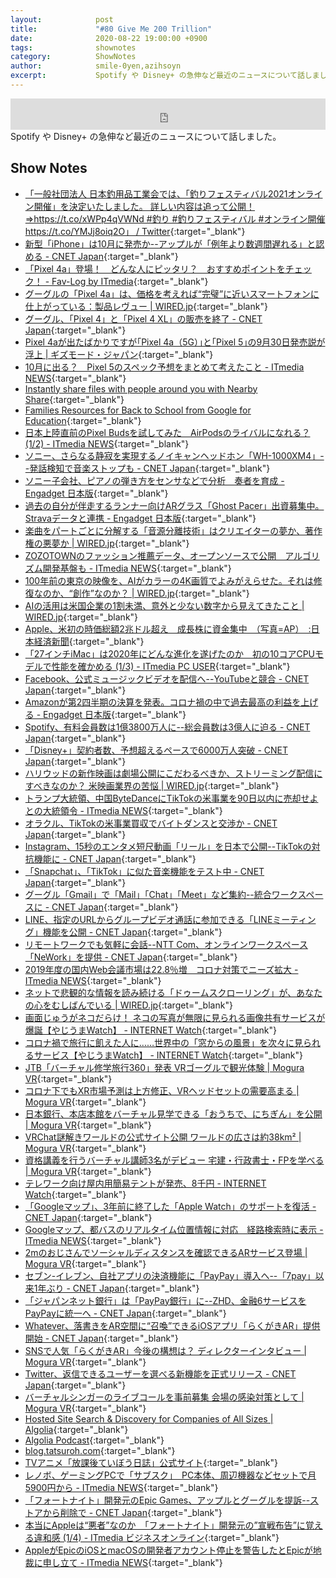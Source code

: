 ```yaml
---
layout:            post
title:             "#80 Give Me 200 Trillion"
date:              2020-08-22 19:00:00 +0900
tags:              shownotes
category:          ShowNotes
author:            smile-0yen,azihsoyn
excerpt:           Spotify や Disney+ の急伸など最近のニュースについて話しました。
---
```

<iframe width="100%" height="50" scrolling="no" frameborder="no" src="https://w.soundcloud.com/player/?url=https%3A//api.soundcloud.com/tracks/880131364&color=%23ff5500&auto_play=false&hide_related=false&show_comments=false&show_user=true&show_reposts=false&show_teaser=false&visual=false&show_artwork=false&default_height=75"></iframe>
Spotify や Disney+ の急伸など最近のニュースについて話しました。

## Show Notes
- [「一般社団法人 日本釣用品工業会では、「釣りフェスティバル2021オンライン開催」を決定いたしました。 詳しい内容は追って公開！⇒https://t\.co/xWPp4qVWNd \#釣り \#釣りフェスティバル \#オンライン開催 https://t\.co/YMJj8oiq2O」 / Twitter](https://twitter.com/tsurifest/status/1289017940700876800?ref_src=twsrc%5Etfw%7Ctwcamp%5Eembeddedtimeline%7Ctwterm%5Eprofile%3Atsurifest%7Ctwcon%5Etimelinechrome&ref_url=https%3A%2F%2Fwww.tsurifest.com%2F){:target="_blank"}
- [新型「iPhone」は10月に発売か\-\-アップルが「例年より数週間遅れる」と認める \- CNET Japan](https://japan.cnet.com/article/35157519/){:target="_blank"}
- [「Pixel 4a」登場！　どんな人にピッタリ？　おすすめポイントをチェック！ \- Fav\-Log by ITmedia](https://www.itmedia.co.jp/fav/articles/2008/16/news030.html){:target="_blank"}
- [グーグルの「Pixel 4a」は、価格を考えれば“完璧”に近いスマートフォンに仕上がっている：製品レヴュー \| WIRED\.jp](https://wired.jp/2020/08/05/google-pixel-4a/){:target="_blank"}
- [グーグル、「Pixel 4」と「Pixel 4 XL」の販売を終了 \- CNET Japan](https://japan.cnet.com/article/35157877/){:target="_blank"}
- [Pixel 4aが出たばかりですが｢Pixel 4a（5G）｣と｢Pixel 5｣の9月30日発売説が浮上 \| ギズモード・ジャパン](https://www.gizmodo.jp/2020/08/218782.html){:target="_blank"}
- [10月に出る？　Pixel 5のスペック予想をまとめて考えたこと \- ITmedia NEWS](https://www.itmedia.co.jp/news/articles/2008/09/news015.html){:target="_blank"}
- [Instantly share files with people around you with Nearby Share](https://blog.google/products/android/nearby-share/){:target="_blank"}
- [Families Resources for Back to School from Google for Education](https://www.blog.google/outreach-initiatives/education/parents-become-teachers){:target="_blank"}
- [日本上陸直前のPixel Budsを試してみた　AirPodsのライバルになれる？ \(1/2\) \- ITmedia NEWS](https://www.itmedia.co.jp/news/articles/2008/18/news064.html){:target="_blank"}
- [ソニー、さらなる静寂を実現するノイキャンヘッドホン「WH\-1000XM4」\-\-発話検知で音楽ストップも \- CNET Japan](https://japan.cnet.com/article/35157880/){:target="_blank"}
- [ソニー子会社、ピアノの弾き方をセンサなどで分析　奏者を育成 \- Engadget 日本版](https://japanese.engadget.com/sony-014550737.html){:target="_blank"}
- [過去の自分が伴走するランナー向けARグラス「Ghost Pacer」出資募集中。Stravaデータと連携 \- Engadget 日本版](https://japanese.engadget.com/ghost-pacer-kickstarter-021510092.html){:target="_blank"}
- [楽曲をパートごとに分解する「音源分離技術」はクリエイターの夢か、著作権の悪夢か \| WIRED\.jp](https://wired.jp/2020/08/13/a-flashy-new-ai-tool-could-be-a-producers-dream-and-a-copyright-nightmare/){:target="_blank"}
- [ZOZOTOWNのファッション推薦データ、オープンソースで公開　アルゴリズム開発基盤も \- ITmedia NEWS](https://www.itmedia.co.jp/news/articles/2008/18/news113.html){:target="_blank"}
- [100年前の東京の映像を、AIがカラーの4K画質でよみがえらせた。それは修復なのか、“創作”なのか？ \| WIRED\.jp](https://wired.jp/2020/08/18/ai-magic-makes-century-old-films-look-new/){:target="_blank"}
- [AIの活用は米国企業の1割未満、意外と少ない数字から見えてきたこと \| WIRED\.jp](https://wired.jp/2020/08/19/ai-why-not-more-businesses-use/){:target="_blank"}
- [Apple、米初の時価総額2兆ドル超え　成長株に資金集中　（写真=AP）　:日本経済新聞](https://www.nikkei.com/article/DGXMZO62829180Q0A820C2000000/){:target="_blank"}
- [「27インチiMac」は2020年にどんな進化を遂げたのか　初の10コアCPUモデルで性能を確かめる \(1/3\) \- ITmedia PC USER](https://www.itmedia.co.jp/pcuser/articles/2008/14/news112.html){:target="_blank"}
- [Facebook、公式ミュージックビデオを配信へ\-\-YouTubeと競合 \- CNET Japan](https://japan.cnet.com/article/35157626/){:target="_blank"}
- [Amazonが第2四半期の決算を発表。コロナ禍の中で過去最高の利益を上げる \- Engadget 日本版](https://japanese.engadget.com/amazon-settlement-053044598.html){:target="_blank"}
- [Spotify、有料会員数は1億3800万人に\-\-総会員数は3億人に迫る \- CNET Japan](https://japan.cnet.com/article/35157428/){:target="_blank"}
- [「Disney\+」契約者数、予想超えるペースで6000万人突破 \- CNET Japan](https://japan.cnet.com/article/35157746/){:target="_blank"}
- [ハリウッドの新作映画は劇場公開にこだわるべきか、ストリーミング配信にすべきなのか？ 米映画業界の苦悩 \| WIRED\.jp](https://wired.jp/2020/08/17/mulan-tenet-future-of-cinema/){:target="_blank"}
- [トランプ大統領、中国ByteDanceにTikTokの米事業を90日以内に売却せよとの大統領令 \- ITmedia NEWS](https://www.itmedia.co.jp/news/articles/2008/16/news020.html){:target="_blank"}
- [オラクル、TikTokの米事業買収でバイトダンスと交渉か \- CNET Japan](https://japan.cnet.com/article/35158331/){:target="_blank"}
- [Instagram、15秒のエンタメ短尺動画「リール」を日本で公開\-\-TikTokの対抗機能に \- CNET Japan](https://japan.cnet.com/article/35157755/){:target="_blank"}
- [「Snapchat」、「TikTok」に似た音楽機能をテスト中 \- CNET Japan](https://japan.cnet.com/article/35157665/){:target="_blank"}
- [グーグル「Gmail」で「Mail」「Chat」「Meet」など集約\-\-統合ワークスペースに \- CNET Japan](https://japan.cnet.com/article/35158215/){:target="_blank"}
- [LINE、指定のURLからグループビデオ通話に参加できる「LINEミーティング」機能を公開 \- CNET Japan](https://japan.cnet.com/article/35157837/){:target="_blank"}
- [リモートワークでも気軽に会話\-\-NTT Com、オンラインワークスペース「NeWork」を提供 \- CNET Japan](https://japan.cnet.com/article/35158126/){:target="_blank"}
- [2019年度の国内Web会議市場は22\.8％増　コロナ対策でニーズ拡大 \- ITmedia NEWS](https://www.itmedia.co.jp/news/articles/2008/18/news123.html){:target="_blank"}
- [ネットで悲観的な情報を読み続ける「ドゥームスクローリング」が、あなたの心をむしばんでいる \| WIRED\.jp](https://wired.jp/2020/08/05/stop-doomscrolling/){:target="_blank"}
- [画面じゅうがネコだらけ！ ネコの写真が無限に見られる画像共有サービスが爆誕【やじうまWatch】 \- INTERNET Watch](https://internet.watch.impress.co.jp/docs/yajiuma/1270665.html){:target="_blank"}
- [コロナ禍で旅行に飢えた人に……世界中の「窓からの風景」を次々に見られるサービス【やじうまWatch】 \- INTERNET Watch](https://internet.watch.impress.co.jp/docs/yajiuma/1269644.html){:target="_blank"}
- [JTB「バーチャル修学旅行360」発表 VRゴーグルで観光体験 \| Mogura VR](https://www.moguravr.com/jtb-virtual-school-trip/){:target="_blank"}
- [コロナ下でもXR市場予測は上方修正、VRヘッドセットの需要高まる \| Mogura VR](https://www.moguravr.com/superdata-latest-xr-market-forecast/){:target="_blank"}
- [日本銀行、本店本館をバーチャル見学できる「おうちで、にちぎん」を公開 \| Mogura VR](https://www.moguravr.com/bank-of-japan-vr/){:target="_blank"}
- [VRChat謎解きワールドの公式サイト公開 ワールドの広さは約38km² \| Mogura VR](https://www.moguravr.com/vrchat-pandora/){:target="_blank"}
- [資格講義を行うバーチャル講師3名がデビュー 宅建・行政書士・FPを学べる \| Mogura VR](https://www.moguravr.com/foresight-virtual-lecturer/){:target="_blank"}
- [テレワーク向け屋内用簡易テントが発売、8千円 \- INTERNET Watch](https://internet.watch.impress.co.jp/docs/news/1271062.html){:target="_blank"}
- [「Googleマップ」、3年前に終了した「Apple Watch」のサポートを復活 \- CNET Japan](https://japan.cnet.com/article/35157971/){:target="_blank"}
- [Googleマップ、都バスのリアルタイム位置情報に対応　経路検索時に表示 \- ITmedia NEWS](https://www.itmedia.co.jp/news/articles/2008/19/news119.html){:target="_blank"}
- [2mのおじさんでソーシャルディスタンスを確認できるARサービス登場 \| Mogura VR](https://www.moguravr.com/2m-ojisan/){:target="_blank"}
- [セブン\-イレブン、自社アプリの決済機能に「PayPay」導入へ\-\-「7pay」以来1年ぶり \- CNET Japan](https://japan.cnet.com/article/35157995/){:target="_blank"}
- [「ジャパンネット銀行」は「PayPay銀行」に\-\-ZHD、金融6サービスをPayPayに統一へ \- CNET Japan](https://japan.cnet.com/article/35157539/){:target="_blank"}
- [Whatever、落書きをAR空間に“召喚”できるiOSアプリ「らくがきAR」提供開始 \- CNET Japan](https://japan.cnet.com/article/35157727/){:target="_blank"}
- [SNSで人気「らくがきAR」今後の構想は？ ディレクターインタビュー \| Mogura VR](https://www.moguravr.com/rakugaki-ar-interview/){:target="_blank"}
- [Twitter、返信できるユーザーを選べる新機能を正式リリース \- CNET Japan](https://japan.cnet.com/article/35158019/){:target="_blank"}
- [バーチャルシンガーのライブコールを事前募集 会場の感染対策として \| Mogura VR](https://www.moguravr.com/vuccaneer-4/){:target="_blank"}
- [Hosted Site Search & Discovery for Companies of All Sizes \| Algolia](https://www.algolia.com/){:target="_blank"}
- [Algolia Podcast](https://algolia.fm/){:target="_blank"} 
- [blog\.tatsuroh\.com](https://blog.tatsuroh.com/){:target="_blank"}
- [TVアニメ「放課後ていぼう日誌」公式サイト](https://teibotv.com/){:target="_blank"}
- [レノボ、ゲーミングPCで「サブスク」　PC本体、周辺機器などセットで月5900円から \- ITmedia NEWS](https://www.itmedia.co.jp/news/articles/2008/20/news088.html){:target="_blank"}
- [「フォートナイト」開発元のEpic Games、アップルとグーグルを提訴\-\-ストアから削除で \- CNET Japan](https://japan.cnet.com/article/35158147/){:target="_blank"}
- [本当にAppleは“悪者”なのか　「フォートナイト」開発元の”宣戦布告”に覚える違和感 \(1/4\) \- ITmedia ビジネスオンライン](https://www.itmedia.co.jp/business/articles/2008/19/news057.html){:target="_blank"}
- [AppleがEpicのiOSとmacOSの開発者アカウント停止を警告したとEpicが地裁に申し立て \- ITmedia NEWS](https://www.itmedia.co.jp/news/articles/2008/18/news062.html){:target="_blank"}
